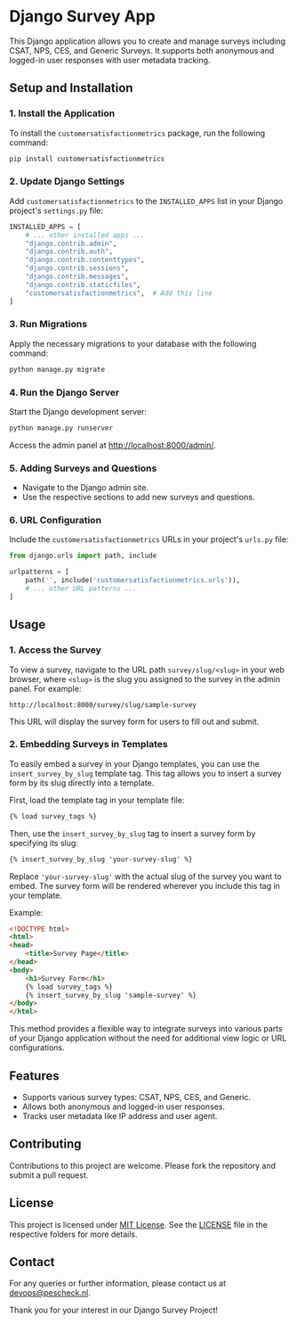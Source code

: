 # Django Survey App

This Django application allows you to create and manage surveys including CSAT, NPS, CES, and Generic Surveys. It supports both anonymous and logged-in user responses with user metadata tracking.

## Setup and Installation

### 1. Install the Application

To install the `customersatisfactionmetrics` package, run the following command:

```bash
pip install customersatisfactionmetrics
```

### 2. Update Django Settings

Add `customersatisfactionmetrics` to the `INSTALLED_APPS` list in your Django project's `settings.py` file:

```python
INSTALLED_APPS = [
    # ... other installed apps ...
    "django.contrib.admin",
    "django.contrib.auth",
    "django.contrib.contenttypes",
    "django.contrib.sessions",
    "django.contrib.messages",
    "django.contrib.staticfiles",
    "customersatisfactionmetrics",  # Add this line
]
```

### 3. Run Migrations

Apply the necessary migrations to your database with the following command:

```bash
python manage.py migrate
```

### 4. Run the Django Server

Start the Django development server:

```bash
python manage.py runserver
```

Access the admin panel at [http://localhost:8000/admin/](http://localhost:8000/admin/).

### 5. Adding Surveys and Questions

- Navigate to the Django admin site.
- Use the respective sections to add new surveys and questions.

### 6. URL Configuration

Include the `customersatisfactionmetrics` URLs in your project's `urls.py` file:

```python
from django.urls import path, include

urlpatterns = [
    path('', include('customersatisfactionmetrics.urls')),
    # ... other URL patterns ...
]
```

## Usage

### 1. Access the Survey

To view a survey, navigate to the URL path `survey/slug/<slug>` in your web browser, where `<slug>` is the slug you assigned to the survey in the admin panel. For example:

```
http://localhost:8000/survey/slug/sample-survey
```

This URL will display the survey form for users to fill out and submit.


### 2. Embedding Surveys in Templates

To easily embed a survey in your Django templates, you can use the `insert_survey_by_slug` template tag. This tag allows you to insert a survey form by its slug directly into a template.

First, load the template tag in your template file:

```html
{% load survey_tags %}
```

Then, use the `insert_survey_by_slug` tag to insert a survey form by specifying its slug:

```html
{% insert_survey_by_slug 'your-survey-slug' %}
```

Replace `'your-survey-slug'` with the actual slug of the survey you want to embed. The survey form will be rendered wherever you include this tag in your template.

Example:

```html
<!DOCTYPE html>
<html>
<head>
    <title>Survey Page</title>
</head>
<body>
    <h1>Survey Form</h1>
    {% load survey_tags %}
    {% insert_survey_by_slug 'sample-survey' %}
</body>
</html>
```

This method provides a flexible way to integrate surveys into various parts of your Django application without the need for additional view logic or URL configurations.


## Features

- Supports various survey types: CSAT, NPS, CES, and Generic.
- Allows both anonymous and logged-in user responses.
- Tracks user metadata like IP address and user agent.

## Contributing

Contributions to this project are welcome. Please fork the repository and submit a pull request.

## License

This project is licensed under [MIT License](LICENSE). See the [LICENSE](LICENSE) file in the respective folders for more details.

## Contact

For any queries or further information, please contact us at devops@pescheck.nl.

Thank you for your interest in our Django Survey Project!

